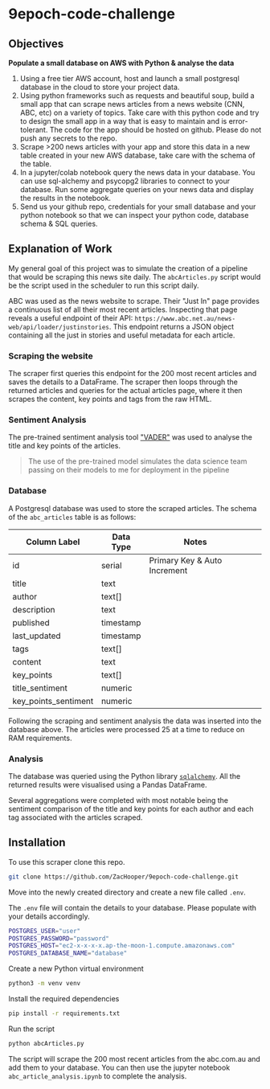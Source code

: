 # 9epoch-code-challenge

## Objectives
**Populate a small database on AWS with Python & analyse the data**

1. Using a free tier AWS account, host and launch a small postgresql database in the cloud to store your project data. 
2. Using python frameworks such as requests and beautiful soup, build a small app that can scrape news articles from a news website (CNN, ABC, etc) on a variety of topics. Take care with this python code and try to design the small app in a way that is easy to maintain and is error-tolerant. The code for the app should be hosted on github. Please do not push any secrets to the repo.
3. Scrape >200 news articles with your app and store this data in a new table created in your new AWS database, take care with the schema of the table.
4. In a jupyter/colab notebook query the news data in your database. You can use sql-alchemy and psycopg2 libraries to connect to your database. Run some aggregate queries on your news data and display the results in the notebook. 
5. Send us your github repo, credentials for your small database and your python notebook so that we can inspect your python code, database schema & SQL queries.

## Explanation of Work

My general goal of this project was to simulate the creation of a pipeline that would be scraping this news site daily. The `abcArticles.py` script would be the script used in the scheduler to run this script daily. 

ABC was used as the news website to scrape. Their "Just In" page provides a continuous list of all their most recent articles. Inspecting that page reveals a useful endpoint of their API: `https://www.abc.net.au/news-web/api/loader/justinstories`. This endpoint returns a JSON object containing all the just in stories and useful metadata for each article. 

### Scraping the website

The scraper first queries this endpoint for the 200 most recent articles and saves the details to a DataFrame. The scraper then loops through the returned articles and queries for the actual articles page, where it then scrapes the content, key points and tags from the raw HTML. 

### Sentiment Analysis

The pre-trained sentiment analysis tool ["VADER"](https://github.com/cjhutto/vaderSentiment) was used to analyse the title and key points of the articles. 

> The use of the pre-trained model simulates the data science team passing on their models to me for deployment in the pipeline

### Database

A Postgresql database was used to store the scraped articles. The schema of the `abc_articles` table is as follows:

| Column Label         | Data Type | Notes                        |   |   |
|----------------------|-----------|------------------------------|---|---|
| id                   | serial    | Primary Key & Auto Increment |   |   |
| title                | text      |                              |   |   |
| author               | text[]    |                              |   |   |
| description          | text      |                              |   |   |
| published            | timestamp |                              |   |   |
| last_updated         | timestamp |                              |   |   |
| tags                 | text[]    |                              |   |   |
| content              | text      |                              |   |   |
| key_points           | text[]    |                              |   |   |
| title_sentiment      | numeric   |                              |   |   |
| key_points_sentiment | numeric   |                              |   |   |

Following the scraping and sentiment analysis the data was inserted into the database above. The articles were processed 25 at a time to reduce on RAM requirements.

### Analysis

The database was queried using the Python library [`sqlalchemy`](https://www.sqlalchemy.org). All the returned results were visualised using a Pandas DataFrame. 

Several aggregations were completed with most notable being the sentiment comparison of the title and key points for each author and each tag associated with the articles scraped. 

## Installation

To use this scraper clone this repo.

```bash
git clone https://github.com/ZacHooper/9epoch-code-challenge.git
```

Move into the newly created directory and create a new file called `.env`. 

The `.env` file will contain the details to your database. Please populate with your details accordingly.
```bash
POSTGRES_USER="user"
POSTGRES_PASSWORD="password"
POSTGRES_HOST="ec2-x-x-x-x.ap-the-moon-1.compute.amazonaws.com"
POSTGRES_DATABASE_NAME="database"
```

Create a new Python virtual environment

```bash
python3 -m venv venv
```

Install the required dependencies

```bash
pip install -r requirements.txt
```

Run the script

```bash
python abcArticles.py
```

The script will scrape the 200 most recent articles from the abc.com.au and add them to your database. You can then use the jupyter notebook `abc_article_analysis.ipynb` to complete the analysis. 